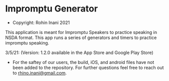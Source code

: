 # Impromptu Generator

* Copyright: Rohin Inani 2021

This application is meant for Impromptu Speakers to practice speaking in NSDA format. 
This app runs a series of generators and timers to practice impromptu speaking.


3/5/21: (Version: 1.2.0 available in the App Store and Google Play Store)

* For the saftey of our users, the build, iOS, and android files have not been added to the repository. For further questions feel free to reach out   to rhino.inani@gmail.com.
